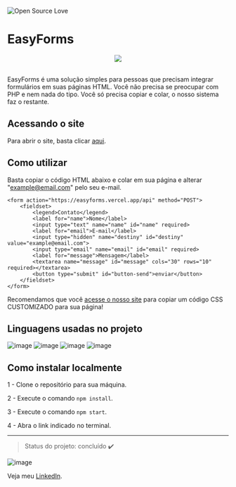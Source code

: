 
![Open Source Love](https://badges.frapsoft.com/os/mit/mit.svg?v=102)

# EasyForms

<div align="center">
  <img src="https://user-images.githubusercontent.com/79997705/120033081-7fe95400-bfd1-11eb-9489-efa3800116f6.png"/>
 </div>

</br>

EasyForms é uma solução simples para pessoas que precisam integrar formulários em suas páginas HTML. Você não precisa se preocupar com PHP e nem nada do tipo. Você só precisa copiar e colar, o nosso sistema faz o restante.

## Acessando o site
Para abrir o site, basta clicar [aqui](https://easyforms.vercel.app/).

## Como utilizar
Basta copiar o código HTML abaixo e colar em sua página e alterar "example@email.com" pelo seu e-mail.

```
<form action="https://easyforms.vercel.app/api" method="POST">
    <fieldset>
        <legend>Contato</legend>
        <label for="name">Nome</label>
        <input type="text" name="name" id="name" required>
        <label for="email">E-mail</label>
        <input type="hidden" name="destiny" id="destiny" value="example@email.com">
        <input type="email" name="email" id="email" required>
        <label for="message">Mensagem</label>
        <textarea name="message" id="message" cols="30" rows="10" required></textarea>
        <button type="submit" id="button-send">enviar</button>
    </fieldset>
</form>                  
```

Recomendamos que você [acesse o nosso site](https://easyforms.vercel.app/)
 para copiar um código CSS CUSTOMIZADO para sua página!
## Linguagens usadas no projeto 
![image](https://img.shields.io/badge/JavaScript-F7DF1E?style=for-the-badge&logo=javascript&logoColor=black) 
![image](https://img.shields.io/badge/HTML5-E34F26?style=for-the-badge&logo=html5&logoColor=white)
![image](https://img.shields.io/badge/CSS3-1572B6?style=for-the-badge&logo=css3&logoColor=white)
![image](https://img.shields.io/badge/Node.js-43853D?style=for-the-badge&logo=node.js&logoColor=white)

## Como instalar localmente
1 - Clone o repositório para sua máquina.

2 - Execute o comando `npm install`.

3 - Execute o comando `npm start`.

4 - Abra o link indicado no terminal.

 ***
> Status do projeto: concluído :heavy_check_mark:

 ![image](https://img.shields.io/badge/LinkedIn-0077B5?style=for-the-badge&logo=linkedin&logoColor=white) 
 
Veja meu [LinkedIn](https://www.linkedin.com/in/nathan-de-souza-silva-firmo/). 

